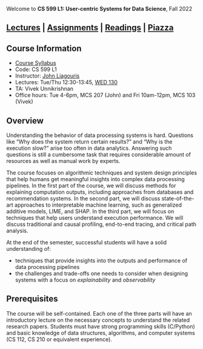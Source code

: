 Welcome to **CS 599 L1: User-centric Systems for Data Science**, Fall 2022

## [Lectures](./lectures.html) \| [Assignments](./assignments.html) \| [Readings](./readings.html) \| [Piazza](https://piazza.com/bu/fall2022/cs599l1/home)

## Course Information

- [Course Syllabus](./syllabus.html)
- Code: CS 599 L1
- Instructor: [John Liagouris](https://cs-people.bu.edu/liagos/)
- Lectures: Tue/Thu 12:30-13:45, [WED	130](https://www.bu.edu/classrooms/classroom/wed-130/)
- TA: Vivek Unnikrishnan
- Office hours: Tue 4-6pm, MCS 207 (John) and Fri 10am-12pm, MCS 103 (Vivek)

## Overview

Understanding the behavior of data processing systems is hard. Questions like “Why does the system return certain results?” and “Why is the execution slow?” arise too often in data analytics. Answering such questions is still a cumbersome task that requires considerable amount of resources as well as manual work by experts.

The course focuses on algorithmic techniques and system design principles that help humans get meaningful insights into complex data processing pipelines. In the first part of the course, we will discuss methods for explaining computation outputs, including approaches from databases and recommendation systems. In the second part, we will discuss state-of-the-art approaches to interpretable machine learning, such as generalized additive models, LIME, and SHAP. In the third part, we will focus on techniques that help users understand execution performance. We will discuss traditional and causal profiling, end-to-end tracing, and critical path analysis.

At the end of the semester, successful students will have a solid understanding of:

- techniques that provide insights into the outputs and performance of data processing pipelines
- the challenges and trade-offs one needs to consider when designing systems with a focus on *explainability* and *observability*

## Prerequisites
The course will be self-contained. Each one of the three parts will have an introductory lecture on the necessary concepts to understand the related research papers. Students must have strong programming skills (C/Python) and basic knowledge of data structures, algorithms, and computer systems (CS 112, CS 210 or equivalent experience).
